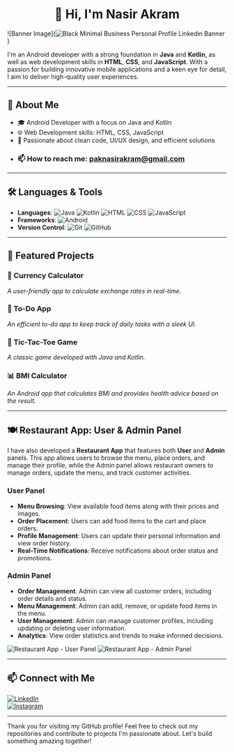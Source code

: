 <div align="center">
  
# 👋 Hi, I'm Nasir Akram

</div>

![Banner Image](![Black Minimal Business Personal Profile Linkedin Banner](https://github.com/user-attachments/assets/2cdc68a9-0e1a-4a04-9808-aa7f83b67f64)
) <!-- Replace with an actual image link -->

I'm an Android developer with a strong foundation in **Java** and **Kotlin**, as well as web development skills in **HTML**, **CSS**, and **JavaScript**. With a passion for building innovative mobile applications and a keen eye for detail, I aim to deliver high-quality user experiences.

---

## 🚀 About Me
- 🎓 Android Developer with a focus on Java and Kotlin
- 🌐 Web Development skills: HTML, CSS, JavaScript
- 🎯 Passionate about clean code, UI/UX design, and efficient solutions
- ### 📫 How to reach me: [paknasirakram@gmail.com](mailto:paknasirakram@gmail.com)

---

## 🛠️ Languages & Tools
- **Languages**: ![Java](https://img.shields.io/badge/-Java-007396?logo=java&logoColor=white&style=flat) ![Kotlin](https://img.shields.io/badge/-Kotlin-0095D5?logo=kotlin&logoColor=white&style=flat) ![HTML](https://img.shields.io/badge/-HTML-E34F26?logo=html5&logoColor=white&style=flat) ![CSS](https://img.shields.io/badge/-CSS-1572B6?logo=css3&logoColor=white&style=flat) ![JavaScript](https://img.shields.io/badge/-JavaScript-F7DF1E?logo=javascript&logoColor=black&style=flat)
- **Frameworks**: ![Android](https://img.shields.io/badge/-Android-3DDC84?logo=android&logoColor=white&style=flat)
- **Version Control**: ![Git](https://img.shields.io/badge/-Git-F05032?logo=git&logoColor=white&style=flat) ![GitHub](https://img.shields.io/badge/-GitHub-181717?logo=github&logoColor=white&style=flat)

---

## 🌟 Featured Projects

### 🚀 Currency Calculator
_A user-friendly app to calculate exchange rates in real-time._

### 📝 To-Do App
_An efficient to-do app to keep track of daily tasks with a sleek UI._

### 🎲 Tic-Tac-Toe Game
_A classic game developed with Java and Kotlin._

### 📊 BMI Calculator
_An Android app that calculates BMI and provides health advice based on the result._

---

## 🍽️ **Restaurant App: User & Admin Panel**

I have also developed a **Restaurant App** that features both **User** and **Admin** panels. This app allows users to browse the menu, place orders, and manage their profile, while the Admin panel allows restaurant owners to manage orders, update the menu, and track customer activities.

### **User Panel**
- **Menu Browsing**: View available food items along with their prices and images.
- **Order Placement**: Users can add food items to the cart and place orders.
- **Profile Management**: Users can update their personal information and view order history.
- **Real-Time Notifications**: Receive notifications about order status and promotions.

### **Admin Panel**
- **Order Management**: Admin can view all customer orders, including order details and status.
- **Menu Management**: Admin can add, remove, or update food items in the menu.
- **User Management**: Admin can manage customer profiles, including updating or deleting user information.
- **Analytics**: View order statistics and trends to make informed decisions.

![Restaurant App - User Panel](https://via.placeholder.com/800x400.png?text=Restaurant+App+User+Panel) <!-- Replace with actual screenshots -->
![Restaurant App - Admin Panel](https://via.placeholder.com/800x400.png?text=Restaurant+App+Admin+Panel) <!-- Replace with actual screenshots -->

---

## 📫 Connect with Me
[![LinkedIn](https://img.shields.io/badge/-LinkedIn-0077B5?logo=linkedin&logoColor=white&style=flat)](https://www.linkedin.com/in/nasir-akram-387522211)  
[![Instagram](https://img.shields.io/badge/-Instagram-E4405F?logo=instagram&logoColor=white&style=flat)](https://www.instagram.com/nasirakramn)

---

Thank you for visiting my GitHub profile! Feel free to check out my repositories and contribute to projects I'm passionate about. Let's build something amazing together!
